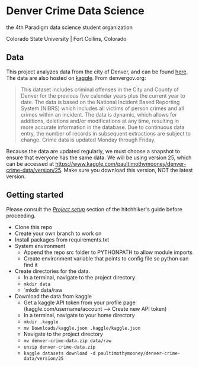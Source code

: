 # Denver Crime Data Science
the 4th Paradigm data science student organization

Colorado State University | Fort Collins, Colorado

## Data
This project analyzes data from the city of Denver, and can be found [here](https://www.denvergov.org/opendata/dataset/city-and-county-of-denver-crime). The data are also hosted on [kaggle](https://www.kaggle.com/paultimothymooney/denver-crime-data). From denvergov.org:

>This dataset includes criminal offenses in the City and County of Denver for the previous five calendar years plus the current year to date. The data is based on the National Incident Based Reporting System (NIBRS) which includes all victims of person crimes and all crimes within an incident. The data is dynamic, which allows for additions, deletions and/or modifications at any time, resulting in more accurate information in the database. Due to continuous data entry, the number of records in subsequent extractions are subject to change. Crime data is updated Monday through Friday.

Because the data are updated regularly, we must choose a snapshot to ensure that everyone has the same data. We will be using version 25, which can be accessed at https://www.kaggle.com/paultimothymooney/denver-crime-data/version/25. Make sure you download this version, NOT the latest version.

## Getting started
Please consult the [*Project setup*](https://github.com/the4thparadigm/hitchhikers_guide/tree/master/ds_projects/project_set_up) section of the hitchhiker's guide before proceeding. 
* Clone this repo 
* Create your own branch to work on
* Install packages from requirements.txt
* System environment
  * Append the repo src folder to PYTHONPATH to allow module imports
  * Create environment variable that points to config file so python can find it
* Create directories for the data.
  * In a terminal, navigate to the project directory
  * `mkdir data`
  * `mkdir data/raw
* Download the data from kaggle
  * Get a kaggle API token from your profile page (kaggle.com/username/account --> Create new API token)
  * In a terminal, navigate to your home directory
  * `mkdir .kaggle`
  * `mv Downloads/kaggle.json .kaggle/kaggle.json`
  * Navigate to the project directory
  * `mv denver-crime-data.zip data/raw`
  * `unzip denver-crime-data.zip`
  * `kaggle datasets download -d paultimothymooney/denver-crime-data/version/25`

  

